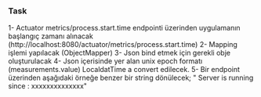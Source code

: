 ### Task

1- Actuator metrics/process.start.time endpointi üzerinden uygulamanın başlangıç zamanı alınacak (http://localhost:8080/actuator/metrics/process.start.time)
2- Mapping işlemi yapılacak (ObjectMapper)
3- Json bind etmek için gerekli obje oluşturulacak
4- Json içerisinde yer alan unix epoch formatı (measurements.value) LocaldatTime a convert edilecek.
5- Bir endpoint üzerinden aşağıdaki örneğe benzer bir string dönülecek;
    " Server is running since : xxxxxxxxxxxxxx"